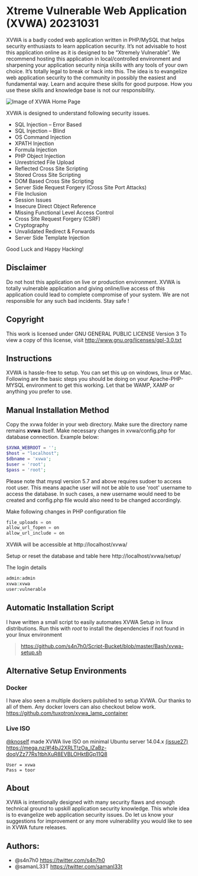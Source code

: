Xtreme Vulnerable Web Application (XVWA) 
20231031
=========================================
XVWA is a badly coded web application written in PHP/MySQL that helps security enthusiasts to learn application security.  It’s not advisable to host this application online as it is designed to be “Xtremely Vulnerable”. We recommend hosting this application in local/controlled environment and sharpening your application security ninja skills with any tools of your own choice. It’s totally legal to break or hack into this. The idea is to evangelize web application security to the community in possibly the easiest and fundamental way. Learn and acquire these skills for good purpose. How you use these skills and knowledge base is not our responsibility. 


![Image of XVWA Home Page](https://pbs.twimg.com/media/CWsFq1SVEAACsCh.png:large) 

XVWA is designed to understand following security issues. 

+ SQL Injection – Error Based 
+ SQL Injection – Blind
+ OS Command Injection
+ XPATH Injection 
+ Formula Injection
+ PHP Object Injection 
+ Unrestricted File Upload
+ Reflected Cross Site Scripting 
+ Stored Cross Site Scripting 
+ DOM Based Cross Site Scripting 
+ Server Side Request Forgery (Cross Site Port Attacks) 
+ File Inclusion 
+ Session Issues 
+ Insecure Direct Object Reference 
+ Missing Functional Level Access Control 
+ Cross Site Request Forgery (CSRF)
+ Cryptography 
+ Unvalidated Redirect & Forwards
+ Server Side Template Injection

Good Luck and Happy Hacking!


## Disclaimer 

Do not host this application on live or production environment. XVWA is totally vulnerable application and giving online/live access of this application could lead to complete compromise of your system. We are not responsible for any such bad incidents. Stay safe ! 

## Copyright
This work is licensed under GNU GENERAL PUBLIC LICENSE Version 3
To view a copy of this license, visit http://www.gnu.org/licenses/gpl-3.0.txt


## Instructions 
XVWA is hassle-free to setup. You can set this up on windows, linux or Mac. Following are the basic steps you should be doing on your Apache-PHP-MYSQL environment to get this working.  Let that be WAMP, XAMP or anything you prefer to use. 

## Manual Installation Method

Copy the xvwa folder in your web directory. Make sure the directory name remains **xvwa** itself. Make necessary changes in xvwa/config.php for database connection. Example below: 

```php
$XVWA_WEBROOT = '';  
$host = "localhost"; 
$dbname = 'xvwa';  
$user = 'root'; 
$pass = 'root';
```

Please note that mysql version 5.7 and above requires sudoer to access root user. This means apache user will not be able to use 'root' username to access the database. In such cases, a new username would need to be created and config.php file would also need to be changed accordingly.  


Make following changes in PHP configuration file

```php
file_uploads = on 
allow_url_fopen = on 
allow_url_include = on 
```

XVWA will be accessible at http://localhost/xvwa/

Setup or reset the database and table here http://localhost/xvwa/setup/

The login details

```php
admin:admin
xvwa:xvwa
user:vulnerable
```

## Automatic Installation Script
I have written a small script to easily automates XVWA Setup in linux distributions. Run this with *root* to install the dependencies if not found in your linux environment
>https://github.com/s4n7h0/Script-Bucket/blob/master/Bash/xvwa-setup.sh 

## Alternative Setup Environments
### Docker 
I have also seen a multiple dockers published to setup XVWA. Our thanks to all of them. Any docker lovers can also checkout below work. https://github.com/tuxotron/xvwa_lamp_container 
### Live ISO 
[@knoself](https://twitter.com/knoself) made XVWA live ISO on minimal Ubuntu server 14.04.x [(issue27)](https://github.com/s4n7h0/xvwa/issues/27)
https://mega.nz/#!4bJ2XRLT!zOa_IZaBz-doqVZz77Rs1tbhXuR8EVBLOHktBGp11Q8 
```
User = xvwa
Pass = toor
```

## About 
XVWA is intentionally designed with many security flaws and enough technical ground to upskill application security knowledge. This whole idea is to evangelize web application security issues. Do let us know your suggestions for improvement or any more vulnerability you would like to see in XVWA future releases. 


## Authors:

- @s4n7h0 https://twitter.com/s4n7h0
- @samanL33T https://twitter.com/samanl33t 
